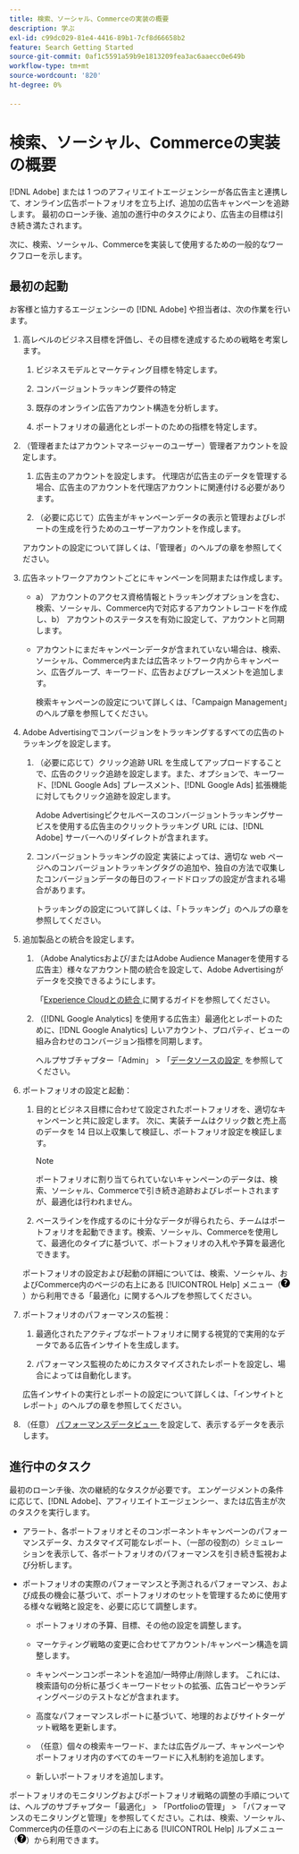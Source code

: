 ```yaml
---
title: 検索、ソーシャル、Commerceの実装の概要
description: 学ぶ
exl-id: c99dc029-81e4-4416-89b1-7cf8d66658b2
feature: Search Getting Started
source-git-commit: 0af1c5591a59b9e1813209fea3ac6aaecc0e649b
workflow-type: tm+mt
source-wordcount: '820'
ht-degree: 0%

---
```


# 検索、ソーシャル、Commerceの実装の概要

[!DNL Adobe] または 1 つのアフィリエイトエージェンシーが各広告主と連携して、オンライン広告ポートフォリオを立ち上げ、追加の広告キャンペーンを追跡します。 最初のローンチ後、追加の進行中のタスクにより、広告主の目標は引き続き満たされます。

次に、検索、ソーシャル、Commerceを実装して使用するための一般的なワークフローを示します。

## 最初の起動

お客様と協力するエージェンシーの [!DNL Adobe] や担当者は、次の作業を行います。

1. 高レベルのビジネス目標を評価し、その目標を達成するための戦略を考案します。

   1. ビジネスモデルとマーケティング目標を特定します。

   1. コンバージョントラッキング要件の特定

   1. 既存のオンライン広告アカウント構造を分析します。

   1. ポートフォリオの最適化とレポートのための指標を特定します。

1. （管理者またはアカウントマネージャーのユーザー）管理者アカウントを設定します。

   1. 広告主のアカウントを設定します。 代理店が広告主のデータを管理する場合、広告主のアカウントを代理店アカウントに関連付ける必要があります。

   1. （必要に応じて）広告主がキャンペーンデータの表示と管理およびレポートの生成を行うためのユーザーアカウントを作成します。

   アカウントの設定について詳しくは、「管理者」のヘルプの章を参照してください。

1. 広告ネットワークアカウントごとにキャンペーンを同期または作成します。

   * a） アカウントのアクセス資格情報とトラッキングオプションを含む、検索、ソーシャル、Commerce内で対応するアカウントレコードを作成し、b） アカウントのステータスを有効に設定して、アカウントと同期します。

   * アカウントにまだキャンペーンデータが含まれていない場合は、検索、ソーシャル、Commerce内または広告ネットワーク内からキャンペーン、広告グループ、キーワード、広告およびプレースメントを追加します。

     検索キャンペーンの設定について詳しくは、「Campaign Management」のヘルプ章を参照してください。

1. Adobe Advertisingでコンバージョンをトラッキングするすべての広告のトラッキングを設定します。

   1. （必要に応じて）クリック追跡 URL を生成してアップロードすることで、広告のクリック追跡を設定します。また、オプションで、キーワード、[!DNL Google Ads] プレースメント、[!DNL Google Ads] 拡張機能に対してもクリック追跡を設定します。

      Adobe Advertisingピクセルベースのコンバージョントラッキングサービスを使用する広告主のクリックトラッキング URL には、[!DNL Adobe] サーバーへのリダイレクトが含まれます。

   1. コンバージョントラッキングの設定 実装によっては、適切な web ページへのコンバージョントラッキングタグの追加や、独自の方法で収集したコンバージョンデータの毎日のフィードドロップの設定が含まれる場合があります。

      トラッキングの設定について詳しくは、「トラッキング」のヘルプの章を参照してください。

1. 追加製品との統合を設定します。

   1. （Adobe Analyticsおよび/またはAdobe Audience Managerを使用する広告主）様々なアカウント間の統合を設定して、Adobe Advertisingがデータを交換できるようにします。

      「[Experience Cloudとの統合 &#x200B;](/help/integrations/home.md) に関するガイドを参照してください。

   1. （[!DNL Google Analytics] を使用する広告主）最適化とレポートのために、[!DNL Google Analytics] しいアカウント、プロパティ、ビューの組み合わせのコンバージョン指標を同期します。

      ヘルプサブチャプター「Admin」 > 「[&#x200B; データソースの設定 &#x200B;](/help/search-social-commerce/admin/data-sources/data-source-about.md) を参照してください。

1. ポートフォリオの設定と起動：

   1. 目的とビジネス目標に合わせて設定されたポートフォリオを、適切なキャンペーンと共に設定します。 次に、実装チームはクリック数と売上高のデータを 14 日以上収集して検証し、ポートフォリオ設定を検証します。

      >[!NOTE]
      >
      >ポートフォリオに割り当てられていないキャンペーンのデータは、検索、ソーシャル、Commerceで引き続き追跡およびレポートされますが、最適化は行われません。

   1. ベースラインを作成するのに十分なデータが得られたら、チームはポートフォリオを起動できます。検索、ソーシャル、Commerceを使用して、最適化のタイプに基づいて、ポートフォリオの入札や予算を最適化できます。

   ポートフォリオの設定および起動の詳細については、検索、ソーシャル、およびCommerce内のページの右上にある [!UICONTROL Help] メニュー（![[ ヘルプ ] メニュー &#x200B;](/help/search-social-commerce/assets/help-main-menu.png "[ ヘルプ ] メニュー ")）から利用できる「最適化」に関するヘルプを参照してください。

1. ポートフォリオのパフォーマンスの監視：

   1. 最適化されたアクティブなポートフォリオに関する視覚的で実用的なデータである広告インサイトを生成します。

   1. パフォーマンス監視のためにカスタマイズされたレポートを設定し、場合によっては自動化します。

   広告インサイトの実行とレポートの設定について詳しくは、「インサイトとレポート」のヘルプの章を参照してください。

1. （任意） [&#x200B; パフォーマンスデータビュー &#x200B;](/help/search-social-commerce/common-tasks/data-views/data-views-about.md) を設定して、表示するデータを表示します。

## 進行中のタスク

最初のローンチ後、次の継続的なタスクが必要です。 エンゲージメントの条件に応じて、[!DNL Adobe]、アフィリエイトエージェンシー、または広告主が次のタスクを実行します。

* アラート、各ポートフォリオとそのコンポーネントキャンペーンのパフォーマンスデータ、カスタマイズ可能なレポート、（一部の役割の）シミュレーションを表示して、各ポートフォリオのパフォーマンスを引き続き監視および分析します。

* ポートフォリオの実際のパフォーマンスと予測されるパフォーマンス、および成長の機会に基づいて、ポートフォリオのセットを管理するために使用する様々な戦略と設定を、必要に応じて調整します。

   * ポートフォリオの予算、目標、その他の設定を調整します。

   * マーケティング戦略の変更に合わせてアカウント/キャンペーン構造を調整します。

   * キャンペーンコンポーネントを追加/一時停止/削除します。 これには、検索語句の分析に基づくキーワードセットの拡張、広告コピーやランディングページのテストなどが含まれます。

   * 高度なパフォーマンスレポートに基づいて、地理的およびサイトターゲット戦略を更新します。

   * （任意）個々の検索キーワード、または広告グループ、キャンペーンやポートフォリオ内のすべてのキーワードに入札制約を追加します。

   * 新しいポートフォリオを追加します。

ポートフォリオのモニタリングおよびポートフォリオ戦略の調整の手順については、ヘルプのサブチャプター「最適化」 > 「Portfolioの管理」 > 「パフォーマンスのモニタリングと管理」を参照してください。これは、検索、ソーシャル、Commerce内の任意のページの右上にある [!UICONTROL Help] ルプメニュー（![[ ヘルプ ] メニュー &#x200B;](/help/search-social-commerce/assets/help-main-menu.png "[ ヘルプ ] メニュー ")）から利用できます。
